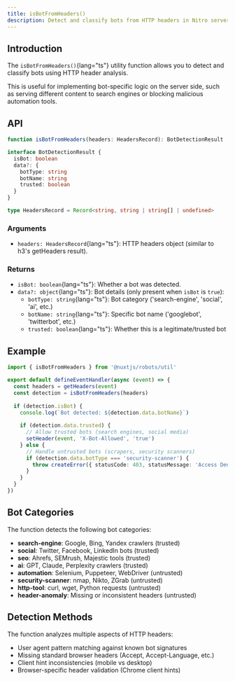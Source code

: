 ```yaml
---
title: isBotFromHeaders()
description: Detect and classify bots from HTTP headers in Nitro server context.
---
```


## Introduction

The `isBotFromHeaders()`{lang="ts"} utility function allows you to detect and classify bots using HTTP header analysis.

This is useful for implementing bot-specific logic on the server side, such as serving different content to search engines or blocking malicious automation tools.

## API

```ts
function isBotFromHeaders(headers: HeadersRecord): BotDetectionResult

interface BotDetectionResult {
  isBot: boolean
  data?: {
    botType: string
    botName: string 
    trusted: boolean
  }
}

type HeadersRecord = Record<string, string | string[] | undefined>
```

### Arguments

- `headers: HeadersRecord`{lang="ts"}: HTTP headers object (similar to h3's getHeaders result).

### Returns

- `isBot: boolean`{lang="ts"}: Whether a bot was detected.
- `data?: object`{lang="ts"}: Bot details (only present when `isBot` is `true`):
  - `botType: string`{lang="ts"}: Bot category ('search-engine', 'social', 'ai', etc.)
  - `botName: string`{lang="ts"}: Specific bot name ('googlebot', 'twitterbot', etc.)  
  - `trusted: boolean`{lang="ts"}: Whether this is a legitimate/trusted bot

## Example

```ts twoslash [server/middleware/bot-handler.ts]
import { isBotFromHeaders } from '@nuxtjs/robots/util'

export default defineEventHandler(async (event) => {
  const headers = getHeaders(event)
  const detection = isBotFromHeaders(headers)
  
  if (detection.isBot) {
    console.log(`Bot detected: ${detection.data.botName}`)
    
    if (detection.data.trusted) {
      // Allow trusted bots (search engines, social media)
      setHeader(event, 'X-Bot-Allowed', 'true')
    } else {
      // Handle untrusted bots (scrapers, security scanners)
      if (detection.data.botType === 'security-scanner') {
        throw createError({ statusCode: 403, statusMessage: 'Access Denied' })
      }
    }
  }
})
```

## Bot Categories

The function detects the following bot categories:

- **search-engine**: Google, Bing, Yandex crawlers (trusted)
- **social**: Twitter, Facebook, LinkedIn bots (trusted)
- **seo**: Ahrefs, SEMrush, Majestic tools (trusted)
- **ai**: GPT, Claude, Perplexity crawlers (trusted)
- **automation**: Selenium, Puppeteer, WebDriver (untrusted)
- **security-scanner**: nmap, Nikto, ZGrab (untrusted)
- **http-tool**: curl, wget, Python requests (untrusted)
- **header-anomaly**: Missing or inconsistent headers (untrusted)

## Detection Methods

The function analyzes multiple aspects of HTTP headers:

- User agent pattern matching against known bot signatures
- Missing standard browser headers (Accept, Accept-Language, etc.)
- Client hint inconsistencies (mobile vs desktop)
- Browser-specific header validation (Chrome client hints)